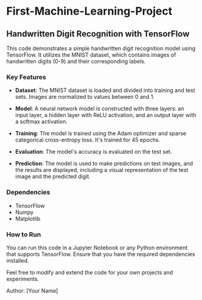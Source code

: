 # First-Machine-Learning-Project

## Handwritten Digit Recognition with TensorFlow

This code demonstrates a simple handwritten digit recognition model using TensorFlow. It utilizes the MNIST dataset, which contains images of handwritten digits (0-9) and their corresponding labels.

### Key Features

- **Dataset**: The MNIST dataset is loaded and divided into training and test sets. Images are normalized to values between 0 and 1.

- **Model**: A neural network model is constructed with three layers: an input layer, a hidden layer with ReLU activation, and an output layer with a softmax activation.

- **Training**: The model is trained using the Adam optimizer and sparse categorical cross-entropy loss. It's trained for 45 epochs.

- **Evaluation**: The model's accuracy is evaluated on the test set.

- **Prediction**: The model is used to make predictions on test images, and the results are displayed, including a visual representation of the test image and the predicted digit.

### Dependencies

- TensorFlow
- Numpy
- Matplotlib

### How to Run

You can run this code in a Jupyter Notebook or any Python environment that supports TensorFlow. Ensure that you have the required dependencies installed.

Feel free to modify and extend the code for your own projects and experiments.

Author: [Your Name]
